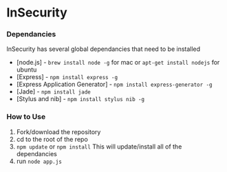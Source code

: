 # InSecurity


### Dependancies
InSecurity has several global dependancies that need to be installed
* [node.js] - `brew install node -g` for mac or `apt-get install nodejs` for ubuntu
* [Express] - `npm install express -g`
* [Express Application Generator] - `npm install express-generator -g`
* [Jade] - `npm install jade`
* [Stylus and nib]  - `npm install stylus nib -g`

### How to Use
1. Fork/download the repository
2. cd to the root of the repo
3. `npm update` or `npm install` This will update/install all of the dependancies
4. run `node app.js`
